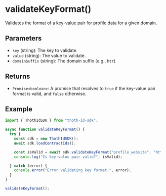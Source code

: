 # validateKeyFormat()

Validates the format of a key-value pair for profile data for a given domain.

## Parameters

- `key` (string): The key to validate.
- `value` (string): The value to validate.
- `domainSuffix` (string): The domain suffix (e.g., `htr`).

## Returns

- `Promise<boolean>`: A promise that resolves to `true` if the key-value pair format is valid, and `false` otherwise.

## Example

```typescript
import { ThothIdSDK } from "thoth-id-sdk";

async function validateKeyFormat() {
  try {
    const sdk = new ThothIdSDK();
    await sdk.loadContractIds();

    const isValid = await sdk.validateKeyFormat("profile_website", "https://example.com", "htr");
    console.log("Is key-value pair valid?", isValid);

  } catch (error) {
    console.error("Error validating key format:", error);
  }
}

validateKeyFormat();
```
